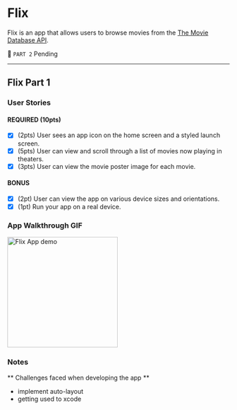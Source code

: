 # Flix

Flix is an app that allows users to browse movies from the [The Movie Database API](http://docs.themoviedb.apiary.io/#).

📝 `PART 2` Pending

---

## Flix Part 1

### User Stories
#### REQUIRED (10pts)
- [x] (2pts) User sees an app icon on the home screen and a styled launch screen.
- [x] (5pts) User can view and scroll through a list of movies now playing in theaters.
- [x] (3pts) User can view the movie poster image for each movie.

#### BONUS
- [x] (2pt) User can view the app on various device sizes and orientations.
- [x] (1pt) Run your app on a real device.

### App Walkthrough GIF

<img src='https://media.giphy.com/media/5uIXiOx7gimH9HHNO4/giphy.gif' title='Flix App demo' width='250' alt='Flix App demo' />

### Notes
** Challenges faced when developing the app **
- implement auto-layout
- getting used to xcode 
